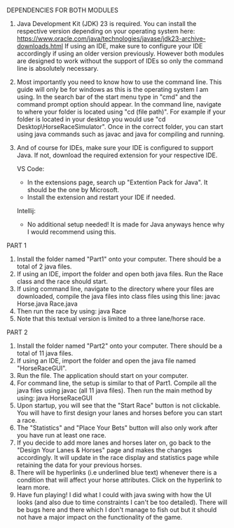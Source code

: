 DEPENDENCIES FOR BOTH MODULES
1. Java Development Kit (JDK) 23 is required. You can install the respective version depending on your operating system here: https://www.oracle.com/java/technologies/javase/jdk23-archive-downloads.html
   If using an IDE, make sure to configure your IDE accordingly if using an older version previously.
   However both modules are designed to work without the support of IDEs so only the command line is absolutely necessary.
2. Most importantly you need to know how to use the command line. This guide will only be for windows as this is the operating system I am using. In the search bar of the start menu type in "cmd" and the command prompt option should appear. In the command line, navigate to where    your folder is located using "cd (file path)". For example if your folder is located in your desktop you would use "cd Desktop\HorseRaceSimulator". Once in the correct folder, you can start using java commands such as javac and java for compiling and running.
3. And of course for IDEs, make sure your IDE is configured to support Java. If not, download the required extension for your respective IDE.

   VS Code:
   - In the extensions page, search up "Extention Pack for Java". It should be the one by Microsoft.
   - Install the extension and restart your IDE if needed.
   
   Intellij:
   - No additional setup needed! It is made for Java anyways hence why I would recommend using this.
    

PART 1
1. Install the folder named "Part1" onto your computer. There should be a total of 2 java files.
2. If using an IDE, import the folder and open both java files. Run the Race class and the race should start.
3. If using command line, navigate to the directory where your files are downloaded, compile the java files into class files using this line: javac Horse.java Race.java
4. Then run the race by using: java Race
5. Note that this textual version is limited to a three lane/horse race.


PART 2
1. Install the folder named "Part2" onto your computer. There should be a total of 11 java files.
2. If using an IDE, import the folder and open the java file named "HorseRaceGUI".
3. Run the file. The application should start on your computer.
4. For command line, the setup is similar to that of Part1. Compile all the java files using javac (all 11 java files). Then run the main method by using: java HorseRaceGUI
5. Upon startup, you will see that the "Start Race" button is not clickable. You will have to first design your lanes and horses before you can start a race.
6. The "Statistics" and "Place Your Bets" button will also only work after you have run at least one race.
7. If you decide to add more lanes and horses later on, go back to the "Design Your Lanes & Horses" page and makes the changes accordingly. It will update in the race display and statistics page while retaining the data for your previous horses.
8. There will be hyperlinks (i.e underlined blue text) whenever there is a condition that will affect your horse attributes. Click on the hyperlink to learn more.
9. Have fun playing! I did what I could with java swing with how the UI looks (and also due to time constraints I can't be too detailed). There will be bugs here and there which I don't manage to fish out but it should not have a major impact on the functionality of the game.
